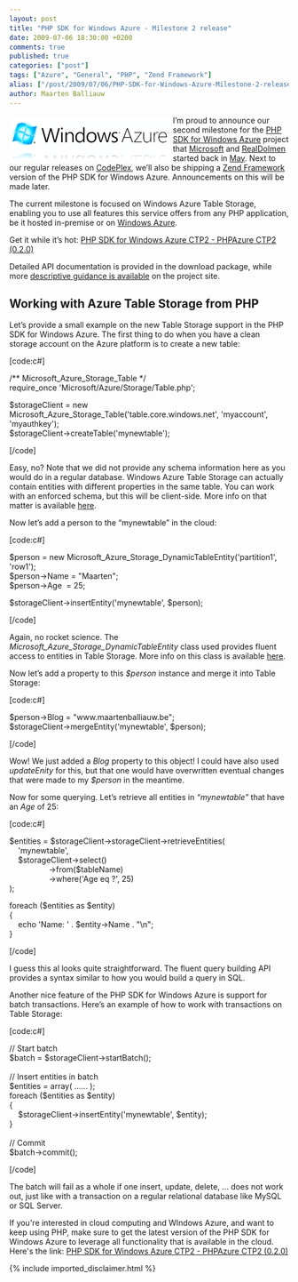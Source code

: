 ```yaml
---
layout: post
title: "PHP SDK for Windows Azure - Milestone 2 release"
date: 2009-07-06 18:30:00 +0200
comments: true
published: true
categories: ["post"]
tags: ["Azure", "General", "PHP", "Zend Framework"]
alias: ["/post/2009/07/06/PHP-SDK-for-Windows-Azure-Milestone-2-release.aspx", "/post/2009/07/06/php-sdk-for-windows-azure-milestone-2-release.aspx"]
author: Maarten Balliauw
---
```

<p><a href="http://www.azure.com"><img style="border-right-width: 0px; margin: 5px 5px 5px 0px; display: inline; border-top-width: 0px; border-bottom-width: 0px; border-left-width: 0px" title="WindowsAzure" src="/images/WindowsAzure.gif" border="0" alt="WindowsAzure" width="290" height="73" align="left" /></a> I&rsquo;m proud to announce our second milestone for the <a href="http://phpazure.codeplex.com" target="_blank">PHP SDK for Windows Azure</a> project that <a href="http://www.microsoft.com" target="_blank">Microsoft</a> and <a href="http://www.realdolmen.com" target="_blank">RealDolmen</a> started back in <a href="/post/2009/05/13/Announcing-PHP-SDK-for-Windows-Azure.aspx" target="_blank">May</a>. Next to our regular releases on <a href="http://phpazure.codeplex.com" target="_blank">CodePlex</a>, we&rsquo;ll also be shipping a <a href="http://framework.zend.com" target="_blank">Zend Framework</a> version of the PHP SDK for Windows Azure. Announcements on this will be made later.</p>
<p>The current milestone is focused on Windows Azure Table Storage, enabling you to use all features this service offers from any PHP application, be it hosted in-premise or on <a href="http://www.azure.com" target="_blank">Windows Azure</a>.</p>
<p>Get it while it&rsquo;s hot: <a href="http://phpazure.codeplex.com/Release/ProjectReleases.aspx?ReleaseId=29563#ReleaseFiles" target="_blank">PHP SDK for Windows Azure CTP2 - PHPAzure CTP2 (0.2.0)</a></p>
<p>Detailed API documentation is provided in the download package, while more <a href="http://phpazure.codeplex.com/Wiki/View.aspx?title=Table%20storage&amp;referringTitle=Home" target="_blank">descriptive guidance is available</a> on the project site.</p>
<h2>Working with Azure Table Storage from PHP</h2>
<p>Let&rsquo;s provide a small example on the new Table Storage support in the PHP SDK for Windows Azure. The first thing to do when you have a clean storage account on the Azure platform is to create a new table:</p>
<p>[code:c#]</p>
<p>/** Microsoft_Azure_Storage_Table */ <br />require_once 'Microsoft/Azure/Storage/Table.php';</p>
<p>$storageClient = new Microsoft_Azure_Storage_Table('table.core.windows.net', 'myaccount', 'myauthkey'); <br />$storageClient-&gt;createTable('mynewtable');</p>
<p>[/code]</p>
<p>Easy, no? Note that we did not provide any schema information here as you would do in a regular database. Windows Azure Table Storage can actually contain entities with different properties in the same table. You can work with an enforced schema, but this will be client-side. More info on that matter is available <a href="http://phpazure.codeplex.com/Wiki/View.aspx?title=Defining%20entities%20for%20Table%20Storage&amp;referringTitle=Getting%20Started" target="_blank">here</a>.</p>
<p>Now let&rsquo;s add a person to the &ldquo;mynewtable&rdquo; in the cloud:</p>
<p>[code:c#]</p>
<p>$person = new Microsoft_Azure_Storage_DynamicTableEntity('partition1', 'row1'); <br />$person-&gt;Name = "Maarten"; <br />$person-&gt;Age&nbsp; = 25;</p>
<p>$storageClient-&gt;insertEntity('mynewtable', $person);</p>
<p>[/code]</p>
<p>Again, no rocket science. The <em>Microsoft_Azure_Storage_DynamicTableEntity</em> class used provides fluent access to entities in Table Storage. More info on this class is available <a href="http://phpazure.codeplex.com/Wiki/View.aspx?title=Defining%20entities%20for%20Table%20Storage&amp;referringTitle=Getting%20Started" target="_blank">here</a>.</p>
<p>Now let&rsquo;s add a property to this <em>$person</em> instance and merge it into Table Storage:</p>
<p>[code:c#]</p>
<p>$person-&gt;Blog = "www.maartenballiauw.be"; <br />$storageClient-&gt;mergeEntity('mynewtable', $person);</p>
<p>[/code]</p>
<p>Wow! We just added a <em>Blog</em> property to this object! I could have also used <em>updateEnity</em> for this, but that one would have overwritten eventual changes that were made to my <em>$person</em> in the meantime.</p>
<p>Now for some querying. Let&rsquo;s retrieve all entities in <em>&ldquo;mynewtable&rdquo;</em> that have an <em>Age</em> of 25:</p>
<p>[code:c#]</p>
<p>$entities = $storageClient-&gt;storageClient-&gt;retrieveEntities( <br />&nbsp;&nbsp;&nbsp; 'mynewtable', <br />&nbsp;&nbsp;&nbsp; $storageClient-&gt;select() <br />&nbsp;&nbsp;&nbsp;&nbsp;&nbsp;&nbsp;&nbsp;&nbsp;&nbsp;&nbsp;&nbsp;&nbsp;&nbsp;&nbsp;&nbsp;&nbsp;&nbsp; -&gt;from($tableName) <br />&nbsp;&nbsp;&nbsp;&nbsp;&nbsp;&nbsp;&nbsp;&nbsp;&nbsp;&nbsp;&nbsp;&nbsp;&nbsp;&nbsp;&nbsp;&nbsp;&nbsp; -&gt;where('Age eq ?', 25) <br />);</p>
<p>foreach ($entities as $entity) <br />{ <br />&nbsp;&nbsp;&nbsp; echo 'Name: ' . $entity-&gt;Name . "\n"; <br />}</p>
<p>[/code]</p>
<p>I guess this al looks quite straightforward. The fluent query building API provides a syntax similar to how you would build a query in SQL.</p>
<p>Another nice feature of the PHP SDK for Windows Azure is support for batch transactions. Here&rsquo;s an example of how to work with transactions on Table Storage:</p>
<p>[code:c#]</p>
<p>// Start batch
<br />$batch = $storageClient-&gt;startBatch(); <br /><br />// Insert entities in batch
<br />$entities = array( ...... ); <br />foreach ($entities as $entity) <br />{ <br />&nbsp;&nbsp;&nbsp; $storageClient-&gt;insertEntity('mynewtable', $entity); <br />} <br /><br />// Commit
<br />$batch-&gt;commit();</p>
<p>[/code]</p>
<p>The batch will fail as a whole if one insert, update, delete, ... does not work out, just like with a transaction on a regular relational database like MySQL or SQL Server.</p>
<p>If you're interested in cloud computing and WIndows Azure, and want to keep using PHP, make sure to get the latest version of the PHP SDK for Windows Azure to leverage all functionality that is available in the cloud. Here's the link: <a href="http://phpazure.codeplex.com/Release/ProjectReleases.aspx?ReleaseId=29563#ReleaseFiles" target="_blank">PHP SDK for Windows Azure CTP2 - PHPAzure CTP2 (0.2.0)</a></p>

{% include imported_disclaimer.html %}

